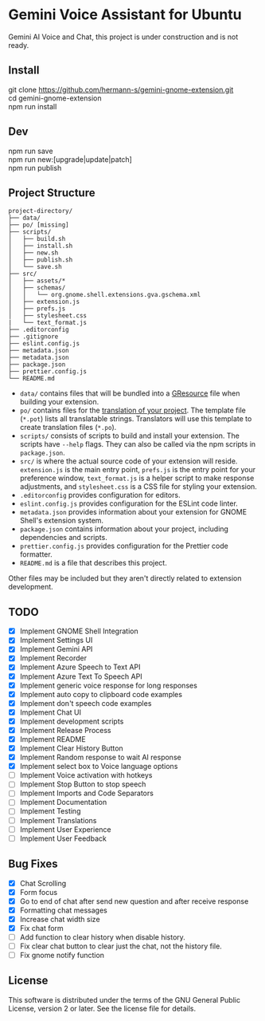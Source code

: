 # Gemini Voice Assistant for Ubuntu

Gemini AI Voice and Chat, this project is under construction and is not ready.

## Install

git clone https://github.com/hermann-s/gemini-gnome-extension.git<br>
cd gemini-gnome-extension<br>
npm run install<br>

## Dev

npm run save<br>
npm run new:[upgrade|update|patch]<br>
npm run publish<br>

## Project Structure

```
project-directory/
├── data/
├── po/ [missing]
├── scripts/
│   ├── build.sh
│   ├── install.sh
│   ├── new.sh
│   ├── publish.sh
│   └── save.sh
├── src/
│   ├── assets/*
│   ├── schemas/
│   │   └── org.gnome.shell.extensions.gva.gschema.xml
│   ├── extension.js
│   ├── prefs.js
│   ├── stylesheet.css
|   └── text_format.js
├── .editorconfig
├── .gitignore
├── eslint.config.js
├── metadata.json
├── metadata.json
├── package.json
├── prettier.config.js
└── README.md
```

-   `data/` contains files that will be bundled into a [GResource](https://docs.gtk.org/gio/struct.Resource.html) file when building your extension.
-   `po/` contains files for the [translation of your project](https://gjs.guide/extensions/development/translations.html). The template file (`*.pot`) lists all translatable strings. Translators will use this template to create translation files (`*.po`).
-   `scripts/` consists of scripts to build and install your extension. The scripts have `--help` flags. They can also be called via the npm scripts in `package.json`.
-   `src/` is where the actual source code of your extension will reside. `extension.js` is the main entry point, `prefs.js` is the entry point for your preference window, `text_format.js` is a helper script to make response adjustments, and `stylesheet.css` is a CSS file for styling your extension.
-   `.editorconfig` provides configuration for editors.
-   `eslint.config.js` provides configuration for the ESLint code linter.
-   `metadata.json` provides information about your extension for GNOME Shell's extension system.
-   `package.json` contains information about your project, including dependencies and scripts.
-   `prettier.config.js` provides configuration for the Prettier code formatter.
-   `README.md` is a file that describes this project.

Other files may be included but they aren't directly related to extension development.

## TODO

-   [x] Implement GNOME Shell Integration
-   [x] Implement Settings UI
-   [x] Implement Gemini API
-   [x] Implement Recorder
-   [x] Implement Azure Speech to Text API
-   [x] Implement Azure Text To Speech API
-   [x] Implement generic voice response for long responses
-   [x] Implement auto copy to clipboard code examples
-   [x] Implement don't speech code examples
-   [x] Implement Chat UI
-   [x] Implement development scripts
-   [x] Implement Release Process
-   [x] Implement README
-   [x] Implement Clear History Button
-   [x] Implement Random response to wait AI response
-   [x] Implement select box to Voice language options
-   [ ] Implement Voice activation with hotkeys
-   [ ] Implement Stop Button to stop speech
-   [ ] Implement Imports and Code Separators
-   [ ] Implement Documentation
-   [ ] Implement Testing
-   [ ] Implement Translations
-   [ ] Implement User Experience
-   [ ] Implement User Feedback

## Bug Fixes

-   [x] Chat Scrolling
-   [x] Form focus
-   [x] Go to end of chat after send new question and after receive response
-   [x] Formatting chat messages
-   [x] Increase chat width size
-   [x] Fix chat form
-   [ ] Add function to clear history when disable history.
-   [ ] Fix clear chat button to clear just the chat, not the history file.
-   [ ] Fix gnome notify function

## License

This software is distributed under the terms of the GNU General Public License, version 2 or later. See the license file for details.
